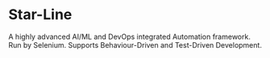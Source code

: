 # Star-Line
A highly advanced AI/ML and DevOps integrated Automation framework. Run by Selenium. Supports Behaviour-Driven and Test-Driven Development.
